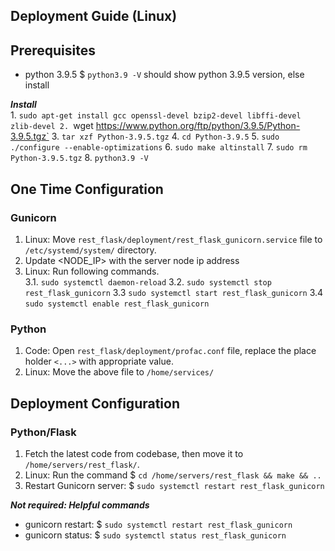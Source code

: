 ## Deployment Guide (Linux)

## Prerequisites

- python 3.9.5
    $ `python3.9 -V` should show python 3.9.5 version, else install
    
***Install***\
    1. `sudo apt-get install gcc openssl-devel bzip2-devel libffi-devel zlib-devel
    2. `wget https://www.python.org/ftp/python/3.9.5/Python-3.9.5.tgz`
    3. `tar xzf Python-3.9.5.tgz`
    4. `cd Python-3.9.5`
    5. `sudo ./configure --enable-optimizations`
    6. `sudo make altinstall`
    7. `sudo rm Python-3.9.5.tgz`
    8. `python3.9 -V`

## One Time Configuration

### Gunicorn

1. Linux: Move `rest_flask/deployment/rest_flask_gunicorn.service` file to `/etc/systemd/system/` directory.
2. Update <NODE_IP> with the server node ip address
3. Linux: Run following commands.\
    3.1. `sudo systemctl daemon-reload`
    3.2. `sudo systemctl stop rest_flask_gunicorn`
    3.3 `sudo systemctl start rest_flask_gunicorn`
    3.4 `sudo systemctl enable rest_flask_gunicorn`

### Python
1. Code: Open `rest_flask/deployment/profac.conf` file, replace the place holder `<...>` with appropriate value.
2. Linux: Move the above file to `/home/services/`

## Deployment Configuration

### Python/Flask
1. Fetch the latest code from codebase, then move it to `/home/servers/rest_flask/`.
2. Linux: Run the command $ `cd /home/servers/rest_flask && make && ..`
3. Restart Gunicorn server: $ `sudo systemctl restart rest_flask_gunicorn`

***Not required: Helpful commands***
- gunicorn restart: $ `sudo systemctl restart rest_flask_gunicorn`
- gunicorn status: $ `sudo systemctl status rest_flask_gunicorn`
